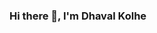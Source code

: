### Hi there 👋, I'm Dhaval Kolhe

<!--
**dhavalkolhe/dhavalkolhe** is a ✨ _special_ ✨ repository because its `README.md` (this file) appears on your GitHub profile.

Here are some ideas to get you started:

- 🔭 I’m currently working on Frontend Projects
- 🌱 I’m currently learning ReactJs
- -
- 📫 Connect with me on: ...
- 😄 Pronouns: ...
- ⚡ Fun fact: The first computer “bug” was an actual real-life bug
-->

